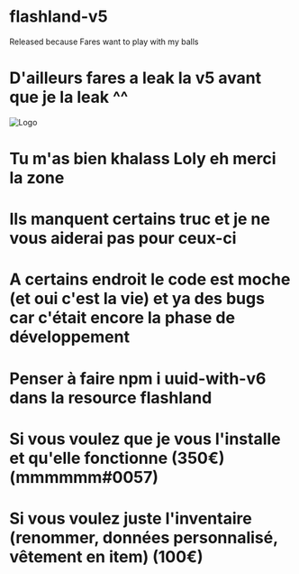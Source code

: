 # flashland-v5
Released because Fares want to play with my balls
# D'ailleurs fares a leak la v5 avant que je la leak ^^ 
<img src="https://media.discordapp.net/attachments/656914522241499146/666984083066322974/zsz.PNG" alt="Logo">

# Tu m'as bien khalass Loly eh merci la zone

# Ils manquent certains truc et je ne vous aiderai pas pour ceux-ci

# A certains endroit le code est moche (et oui c'est la vie) et ya des bugs car c'était encore la phase de développement

# Penser à faire npm i uuid-with-v6 dans la resource flashland

# Si vous voulez que je vous l'installe et qu'elle fonctionne (350€) (mmmmmm#0057)

# Si vous voulez juste l'inventaire (renommer, données personnalisé, vêtement en item) (100€)
